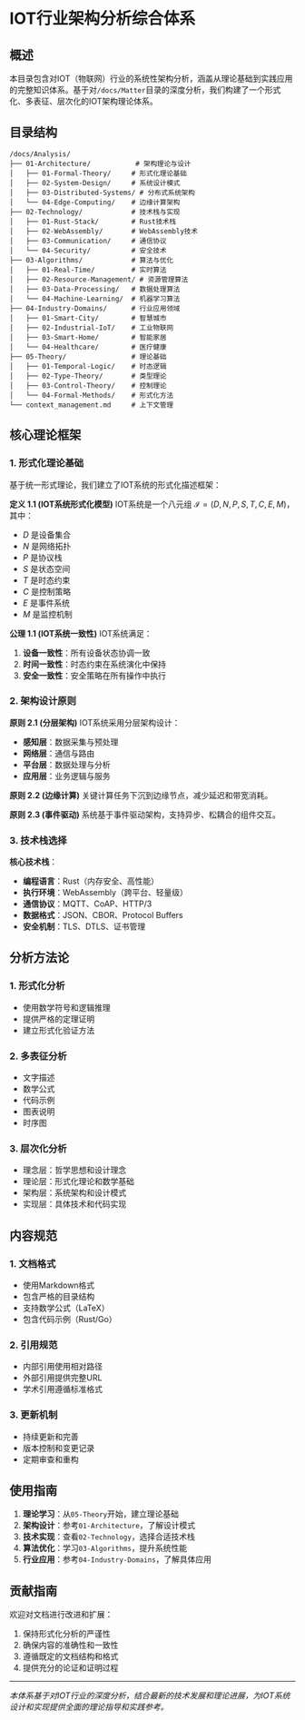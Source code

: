 # IOT行业架构分析综合体系

## 概述

本目录包含对IOT（物联网）行业的系统性架构分析，涵盖从理论基础到实践应用的完整知识体系。基于对`/docs/Matter`目录的深度分析，我们构建了一个形式化、多表征、层次化的IOT架构理论体系。

## 目录结构

```
/docs/Analysis/
├── 01-Architecture/           # 架构理论与设计
│   ├── 01-Formal-Theory/     # 形式化理论基础
│   ├── 02-System-Design/     # 系统设计模式
│   ├── 03-Distributed-Systems/ # 分布式系统架构
│   └── 04-Edge-Computing/    # 边缘计算架构
├── 02-Technology/            # 技术栈与实现
│   ├── 01-Rust-Stack/        # Rust技术栈
│   ├── 02-WebAssembly/       # WebAssembly技术
│   ├── 03-Communication/     # 通信协议
│   └── 04-Security/          # 安全技术
├── 03-Algorithms/            # 算法与优化
│   ├── 01-Real-Time/         # 实时算法
│   ├── 02-Resource-Management/ # 资源管理算法
│   ├── 03-Data-Processing/   # 数据处理算法
│   └── 04-Machine-Learning/  # 机器学习算法
├── 04-Industry-Domains/      # 行业应用领域
│   ├── 01-Smart-City/        # 智慧城市
│   ├── 02-Industrial-IoT/    # 工业物联网
│   ├── 03-Smart-Home/        # 智能家居
│   └── 04-Healthcare/        # 医疗健康
├── 05-Theory/                # 理论基础
│   ├── 01-Temporal-Logic/    # 时态逻辑
│   ├── 02-Type-Theory/       # 类型理论
│   ├── 03-Control-Theory/    # 控制理论
│   └── 04-Formal-Methods/    # 形式化方法
└── context_management.md     # 上下文管理
```

## 核心理论框架

### 1. 形式化理论基础

基于统一形式理论，我们建立了IOT系统的形式化描述框架：

**定义 1.1 (IOT系统形式化模型)**
IOT系统是一个八元组 $\mathcal{I} = (D, N, P, S, T, C, E, M)$，其中：

- $D$ 是设备集合
- $N$ 是网络拓扑
- $P$ 是协议栈
- $S$ 是状态空间
- $T$ 是时态约束
- $C$ 是控制策略
- $E$ 是事件系统
- $M$ 是监控机制

**公理 1.1 (IOT系统一致性)**
IOT系统满足：
1. **设备一致性**：所有设备状态协调一致
2. **时间一致性**：时态约束在系统演化中保持
3. **安全一致性**：安全策略在所有操作中执行

### 2. 架构设计原则

**原则 2.1 (分层架构)**
IOT系统采用分层架构设计：
- **感知层**：数据采集与预处理
- **网络层**：通信与路由
- **平台层**：数据处理与分析
- **应用层**：业务逻辑与服务

**原则 2.2 (边缘计算)**
关键计算任务下沉到边缘节点，减少延迟和带宽消耗。

**原则 2.3 (事件驱动)**
系统基于事件驱动架构，支持异步、松耦合的组件交互。

### 3. 技术栈选择

**核心技术栈**：
- **编程语言**：Rust（内存安全、高性能）
- **执行环境**：WebAssembly（跨平台、轻量级）
- **通信协议**：MQTT、CoAP、HTTP/3
- **数据格式**：JSON、CBOR、Protocol Buffers
- **安全机制**：TLS、DTLS、证书管理

## 分析方法论

### 1. 形式化分析
- 使用数学符号和逻辑推理
- 提供严格的定理证明
- 建立形式化验证方法

### 2. 多表征分析
- 文字描述
- 数学公式
- 代码示例
- 图表说明
- 时序图

### 3. 层次化分析
- 理念层：哲学思想和设计理念
- 理论层：形式化理论和数学基础
- 架构层：系统架构和设计模式
- 实现层：具体技术和代码实现

## 内容规范

### 1. 文档格式
- 使用Markdown格式
- 包含严格的目录结构
- 支持数学公式（LaTeX）
- 包含代码示例（Rust/Go）

### 2. 引用规范
- 内部引用使用相对路径
- 外部引用提供完整URL
- 学术引用遵循标准格式

### 3. 更新机制
- 持续更新和完善
- 版本控制和变更记录
- 定期审查和重构

## 使用指南

1. **理论学习**：从`05-Theory`开始，建立理论基础
2. **架构设计**：参考`01-Architecture`，了解设计模式
3. **技术实现**：查看`02-Technology`，选择合适技术栈
4. **算法优化**：学习`03-Algorithms`，提升系统性能
5. **行业应用**：参考`04-Industry-Domains`，了解具体应用

## 贡献指南

欢迎对文档进行改进和扩展：
1. 保持形式化分析的严谨性
2. 确保内容的准确性和一致性
3. 遵循既定的文档结构和格式
4. 提供充分的论证和证明过程

---

*本体系基于对IOT行业的深度分析，结合最新的技术发展和理论进展，为IOT系统设计和实现提供全面的理论指导和实践参考。*
